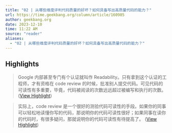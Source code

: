 ```yaml
---
title: "02 | 从哪些维度评判代码质量的好坏？如何具备写出高质量代码的能力？"
url: https://time.geekbang.org/column/article/160985
author: geekbang.org
date: 2023-12-10
time: 11:22 AM
source: "reader"
aliases:
  - "02 | 从哪些维度评判代码质量的好坏？如何具备写出高质量代码的能力？"
---
```

## Highlights
> Google 内部甚至专门有个认证就叫作 Readability。只有拿到这个认证的工程师，才有资格在 code review 的时候，批准别人提交代码。可见代码的可读性有多重要，毕竟，代码被阅读的次数远远超过被编写和执行的次数。 ([View Highlight](https://read.readwise.io/read/01hc8ggmgwbbjdgghcseqcq59a))

> 实际上，code review 是一个很好的测验代码可读性的手段。如果你的同事可以轻松地读懂你写的代码，那说明你的代码可读性很好；如果同事在读你的代码时，有很多疑问，那就说明你的代码可读性有待提高了。 ([View Highlight](https://read.readwise.io/read/01hc8gh8zfkm9mbqq12qtadjwh))

